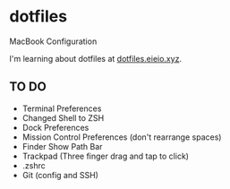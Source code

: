 # dotfiles
MacBook Configuration

I'm learning about dotfiles at [dotfiles.eieio.xyz](http://dotfiles.eieio.xyz).

## TO DO
- Terminal Preferences
- Changed Shell to ZSH
- Dock Preferences
- Mission Control Preferences (don't rearrange spaces)
- Finder Show Path Bar
- Trackpad (Three finger drag and tap to click)
- .zshrc
- Git (config and SSH)